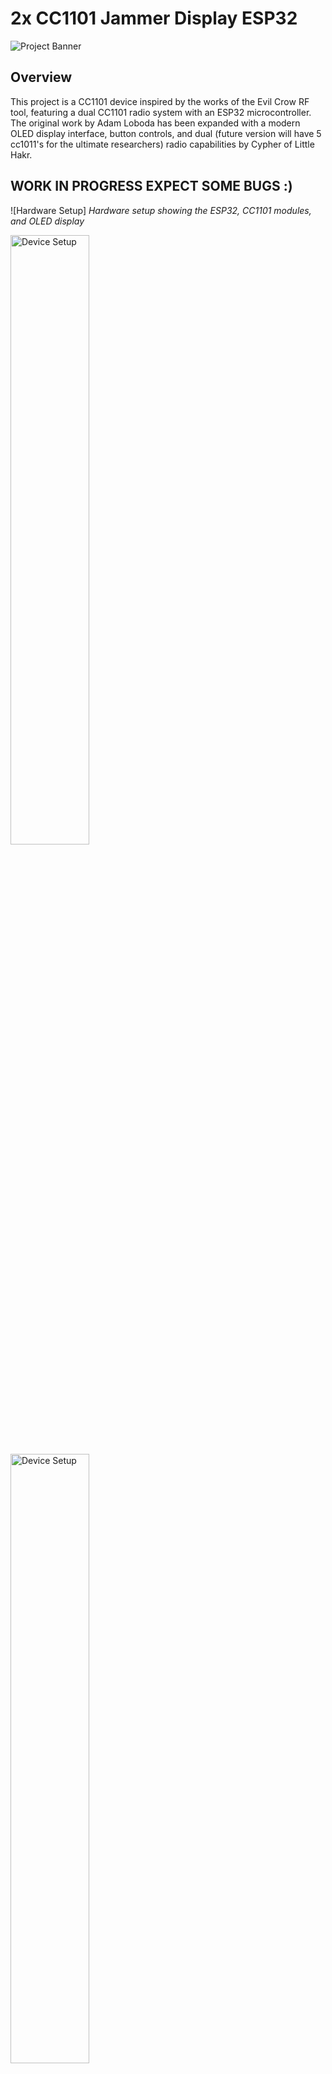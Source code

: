 # 2x CC1101 Jammer Display ESP32

![Project Banner](img/banner.jpg)

## Overview

This project is a CC1101 device inspired by the works of the Evil Crow RF tool, featuring a dual CC1101 radio system with an ESP32 microcontroller. The original work by Adam Loboda has been expanded with a modern OLED display interface, button controls, and dual (future version will have 5 cc1011's for the ultimate researchers) radio capabilities by Cypher of Little Hakr.
## WORK IN PROGRESS EXPECT SOME BUGS :)
![Hardware Setup]
*Hardware setup showing the ESP32, CC1101 modules, and OLED display*

<img src="img/device1.JPG" alt="Device Setup" width="50%" height="50%" />
<img src="img/device2.JPG" alt="Device Setup" width="50%" height="50%" />
<img src="img/device3.JPG" alt="Device Setup" width="50%" height="50%" />
<img src="img/device4.JPG" alt="Device Setup" width="50%" height="50%" />
<img src="img/device5.JPG" alt="Device Setup" width="50%" height="50%" />
<img src="img/device6.JPG" alt="Device Setup" width="50%" height="50%" />

## Features

- **Dual CC1101 Radio System**
  - Independent control of two CC1101 modules
  - Simultaneous or individual operation modes
  - Enhanced signal coverage and flexibility

- **Modern User Interface**
  - 128x64 OLED display
  - Intuitive menu system
  - Real-time status updates
  - Signal strength visualization

- **Button Controls**
  - Up/Down navigation
  - Select button for mode activation
  - LED feedback for button presses

- **RF Capabilities**
  - Signal jamming (single or dual radio)
  - Frequency scanning (433.60MHz - 434.20MHz)
  - Signal recording and playback
  - Raw data manipulation
  - RSSI monitoring

- **Frequency Presets**
  - 433.90MHz
  - 434.00MHz
  - 434.30MHz
  - 434.40MHz

## Hardware Requirements

*Required components for the project*

- ESP32 development board
- Two CC1101 radio modules
- SSD1306 OLED display (128x64)
- Three push buttons
- LED indicator
- Jumper wires
- Breadboard or custom PCB

## Pin Configuration
*Adjust to your needs!*

### CC1101 #1
- SCK: GPIO14
- MISO: GPIO12
- MOSI: GPIO13
- SS: GPIO15
- GDO0: GPIO26
- GDO2: GPIO27

### CC1101 #2
- SCK: GPIO18
- MISO: GPIO19
- MOSI: GPIO23
- SS: GPIO17
- GDO0: GPIO25
- GDO2: GPIO33

### Display & Controls
- OLED I2C: SDA=GPIO21, SCL=GPIO22
- Buttons: UP=GPIO34, DOWN=GPIO39, SELECT=GPIO32
- LED: Optional, not yet implemented, but choose extra pin

## Installation

1. Clone this repository
2. Install required libraries:
   - ELECHOUSE_CC1101_SRC_DRV
     - https://github.com/LSatan/SmartRC-CC1101-Driver-Lib
   - ELECHOUSE_CC1101_SRC_DRV2 (MUST BE ADDED TO YOUR Adruino/libraries folder!)
     - This is a heavily custom version of the CC1101 library. It technically is not needed, 
     - but this allows you to duplicate more libraries and have 2-5+ cc1101's if required! You're welcome :)
   - Adafruit_GFX
   - Adafruit_SSD1306
   - U8g2_for_Adafruit_GFX
   - EEPROM

3. Connect hardware according to pin configuration
4. Upload the sketch to your ESP32

## Usage

1. Power on the device
2. Navigate through the menu using UP/DOWN buttons
3. Select modes using the SELECT button
4. Monitor operations on the OLED display
5. Use serial monitor for additional control (115200 baud)

## Menu Options

- **2X CC JAM**: Activate both radios for jamming
- **CC#1 JAM**: Activate first radio only
- **CC#2 JAM**: Activate second radio only
- **SCAN**: Scan for RF signals (Edit code to change range, soon there will be a few ranges)
- **TEST_CC1101**: Test CC1101 radio connections
- **REC RAW**: Record raw RF data
- **PLAY RAW**: Playback recorded data
- **SHOW RAW**: Display recorded data
- **SHOW BUFF**: Show buffer contents
- **GET RSSI**: Display signal strength
- **FLUSH BUFF**: Clear recording buffer
- **STOP ALL**: Stop all operations
- **RESET CC**: Reset radio modules
- **Frequency Presets**: Quick frequency selection

## Credits

- Original CC1101 implementation by Adam Loboda (adam.loboda@wp.pl)
  - https://github.com/mcore1976/cc1101-tool
- Display, button interface, and dual radio implementation by Cypher of Little Hakr
  - https://linktr.ee/littlehakr
- Based on the Evil Crow RF project
  - https://github.com/joelsernamoreno/EvilCrow-RF

## License

This project is licensed under the Apache License. Little Hakr is for the people! Make this better if you're smart & creative enough! Good luck.

## Disclaimer

This tool is intended for educational and research purposes only. Always ensure you have proper authorization before testing RF equipment. The authors are not responsible for any misuse of this tool.

## Support

For issues and feature requests, please open an issue on GitHub.

---

*"The best way to predict the future is to create it." - Cypher of Little Hakr* 
